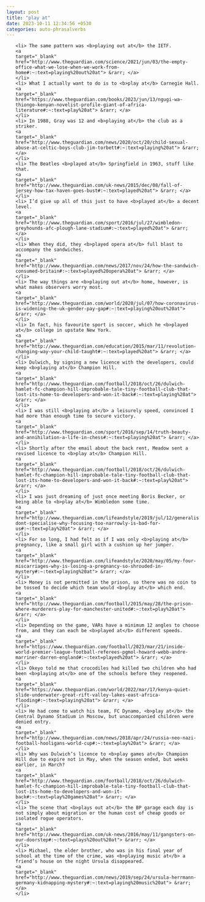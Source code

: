 ```yaml
---
layout: post
title: "play at"
date: 2023-10-11 12:34:56 +0530
categories: auto-phrasalverbs
---
```

<ol>

    <li> The same pattern was <b>playing out at</b> the IETF.
    <a 
    target="_blank" 
    href="http://www.theguardian.com/science/2021/jun/03/the-empty-office-what-we-lose-when-we-work-from-home#:~:text=playing%20out%20at"> &rarr; </a>
    </li>
    <li> What I actually want to do is to <b>play at</b> Carnegie Hall.
    <a 
    target="_blank" 
    href="https://www.theguardian.com/books/2023/jun/13/ngugi-wa-thiongo-kenyan-novelist-profile-giant-of-africa-literature#:~:text=play%20at"> &rarr; </a>
    </li>
    <li> In 1988, Gray was 12 and <b>playing at</b> the club as a striker.
    <a 
    target="_blank" 
    href="http://www.theguardian.com/news/2020/oct/20/child-sexual-abuse-at-celtic-boys-club-jim-torbett#:~:text=playing%20at"> &rarr; </a>
    </li>
    <li> The Beatles <b>played at</b> Springfield in 1963, stuff like that.
    <a 
    target="_blank" 
    href="http://www.theguardian.com/uk-news/2015/dec/08/fall-of-jersey-how-tax-haven-goes-bust#:~:text=played%20at"> &rarr; </a>
    </li>
    <li> I’d give up all of this just to have <b>played at</b> a decent level.
    <a 
    target="_blank" 
    href="http://www.theguardian.com/sport/2016/jul/27/wimbledon-greyhounds-afc-plough-lane-stadium#:~:text=played%20at"> &rarr; </a>
    </li>
    <li> When they did, they <b>played opera at</b> full blast to accompany the sandwiches.
    <a 
    target="_blank" 
    href="http://www.theguardian.com/news/2017/nov/24/how-the-sandwich-consumed-britain#:~:text=played%20opera%20at"> &rarr; </a>
    </li>
    <li> The way things are <b>playing out at</b> home, however, is what makes observers worry most.
    <a 
    target="_blank" 
    href="http://www.theguardian.com/world/2020/jul/07/how-coronavirus-is-widening-the-uk-gender-pay-gap#:~:text=playing%20out%20at"> &rarr; </a>
    </li>
    <li> In fact, his favourite sport is soccer, which he <b>played at</b> college in upstate New York.
    <a 
    target="_blank" 
    href="http://www.theguardian.com/education/2015/mar/11/revolution-changing-way-your-child-taught#:~:text=played%20at"> &rarr; </a>
    </li>
    <li> Dulwich, by signing a new licence with the developers, could keep <b>playing at</b> Champion Hill.
    <a 
    target="_blank" 
    href="http://www.theguardian.com/football/2018/oct/26/dulwich-hamlet-fc-champion-hill-improbable-tale-tiny-football-club-that-lost-its-home-to-developers-and-won-it-back#:~:text=playing%20at"> &rarr; </a>
    </li>
    <li> I was still <b>playing at</b> a leisurely speed, convinced I had more than enough time to secure victory.
    <a 
    target="_blank" 
    href="http://www.theguardian.com/sport/2016/sep/14/truth-beauty-and-annihilation-a-life-in-chess#:~:text=playing%20at"> &rarr; </a>
    </li>
    <li> Shortly after the email about the back rent, Meadow sent a revised licence to <b>play at</b> Champion Hill.
    <a 
    target="_blank" 
    href="http://www.theguardian.com/football/2018/oct/26/dulwich-hamlet-fc-champion-hill-improbable-tale-tiny-football-club-that-lost-its-home-to-developers-and-won-it-back#:~:text=play%20at"> &rarr; </a>
    </li>
    <li> I was just dreaming of just once meeting Boris Becker, or being able to <b>play at</b> Wimbledon some time.
    <a 
    target="_blank" 
    href="http://www.theguardian.com/lifeandstyle/2019/jul/12/generalise-dont-specialise-why-focusing-too-narrowly-is-bad-for-us#:~:text=play%20at"> &rarr; </a>
    </li>
    <li> For so long, I had felt as if I was only <b>playing at</b> pregnancy, like a small girl with a cushion up her jumper.
    <a 
    target="_blank" 
    href="http://www.theguardian.com/lifeandstyle/2020/may/05/my-four-miscarriages-why-is-losing-a-pregnancy-so-shrouded-in-mystery#:~:text=playing%20at"> &rarr; </a>
    </li>
    <li> Money is not permitted in the prison, so there was no coin to be tossed to decide which team would <b>play at</b> which end.
    <a 
    target="_blank" 
    href="http://www.theguardian.com/football/2015/may/28/the-prison-where-murderers-play-for-manchester-united#:~:text=play%20at"> &rarr; </a>
    </li>
    <li> Depending on the game, VARs have a minimum 12 angles to choose from, and they can each be <b>played at</b> different speeds.
    <a 
    target="_blank" 
    href="https://www.theguardian.com/football/2023/mar/21/inside-world-premier-league-football-referees-pgmol-howard-webb-andre-marriner-darren-england#:~:text=played%20at"> &rarr; </a>
    </li>
    <li> Okeyo told me that crocodiles had killed two children who had been <b>playing at</b> one of the schools before they reopened.
    <a 
    target="_blank" 
    href="https://www.theguardian.com/world/2022/mar/17/kenya-quiet-slide-underwater-great-rift-valley-lakes-east-africa-flooding#:~:text=playing%20at"> &rarr; </a>
    </li>
    <li> He had come to watch his team, FC Dynamo, <b>play at</b> the Central Dynamo Stadium in Moscow, but unaccompanied children were denied entry.
    <a 
    target="_blank" 
    href="http://www.theguardian.com/news/2018/apr/24/russia-neo-nazi-football-hooligans-world-cup#:~:text=play%20at"> &rarr; </a>
    </li>
    <li> Why was Dulwich’s licence to <b>play games at</b> Champion Hill due to expire not in May, when the season ended, but weeks earlier, in March?
    <a 
    target="_blank" 
    href="http://www.theguardian.com/football/2018/oct/26/dulwich-hamlet-fc-champion-hill-improbable-tale-tiny-football-club-that-lost-its-home-to-developers-and-won-it-back#:~:text=play%20games%20at"> &rarr; </a>
    </li>
    <li> The scene that <b>plays out at</b> the BP garage each day is not simply about migration or the human cost of cheap goods or isolated rogue operators.
    <a 
    target="_blank" 
    href="http://www.theguardian.com/uk-news/2016/may/11/gangsters-on-our-doorstep#:~:text=plays%20out%20at"> &rarr; </a>
    </li>
    <li> Michael, the elder brother, who was in his final year of school at the time of the crime, was <b>playing music at</b> a friend’s house on the night Ursula disappeared.
    <a 
    target="_blank" 
    href="http://www.theguardian.com/news/2019/sep/24/ursula-herrmann-germany-kidnapping-mystery#:~:text=playing%20music%20at"> &rarr; </a>
    </li>